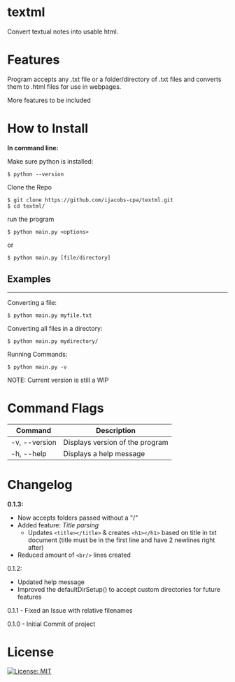 # textml
Convert textual notes into usable html.

# Features

Program accepts any .txt file or a folder/directory of .txt files and converts them to .html files for use in webpages.

More features to be included

# How to Install 

**In command line:**

Make sure python is installed:

`$ python --version`

Clone the Repo

```
$ git clone https://github.com/ijacobs-cpa/textml.git
$ cd textml/ 
```

run the program 

`$ python main.py <options> `

or

`$ python main.py [file/directory]`


## Examples
---

Converting a file:

`$ python main.py myfile.txt`

Converting all files in a directory:

`$ python main.py mydirectory/`

Running Commands:

`$ python main.py -v`

NOTE: Current version is still a WIP

# Command Flags

<!-- Available command options:
```
-v,--version - Displays the version of the program
-h,--help - Displays a help message
``` -->

| Command   | Description |
| --------- | ----------- |
| -v, --version | Displays version of the program |
| -h, --help | Displays a help message |

# Changelog

**0.1.3:**

- Now accepts folders passed without a "/"
- Added feature: *Title parsing*
    - Updates `<title></title>` & creates `<h1></h1>` based on title in txt document (title must be in the first line and have 2 newlines right after)
- Reduced amount of `<br/>` lines created

0.1.2:

- Updated help message
- Improved the defaultDirSetup() to accept custom directories for future features

0.1.1 - Fixed an Issue with relative filenames

0.1.0 - Initial Commit of project 

# License
[![License: MIT](https://img.shields.io/badge/License-MIT-yellow.svg)](https://opensource.org/licenses/MIT)




